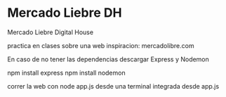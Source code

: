 # Mercado Liebre DH
Mercado Liebre Digital House

practica en clases sobre una web 
inspiracion: mercadolibre.com

En caso de no tener las dependencias descargar
Express y Nodemon

npm install express 
npm install nodemon

correr la web con node app.js desde una terminal integrada desde app.js
